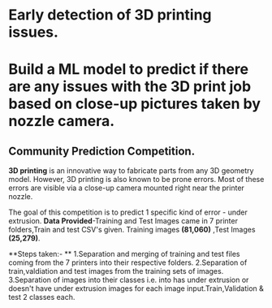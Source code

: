 # Early detection of 3D printing issues.
# Build a ML model to predict if there are any issues with the 3D print job based on close-up pictures taken by nozzle camera.
## Community Prediction Competition.

**3D printing** is an innovative way to fabricate parts from any 3D geometry model. However, 3D printing is also known to be prone errors. Most of these errors are visible via a close-up camera mounted right near the printer nozzle.

The goal of this competition is to predict 1 specific kind of error - under extrusion.
**Data Provided**-Training and Test Images came in 7 printer folders,Train and test CSV's given. Training images **(81,060)** ,Test Images **(25,279)**.

**Steps taken:- **
1.Separation and merging of training and test files coming from the 7 printers into their respective folders.
2.Separation of train,valdiation and test images from the training sets of images.
3.Separation of images into their classes i.e. into has under extrusion or doesn't have under extrusion images for each image input.Train,Validation & test 2 classes each. 


